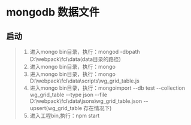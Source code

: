 # mongodb 数据文件

## 启动

> 1. 进入mongo bin目录，执行：mongod -dbpath D:\webpack\fcl\data(data目录的路径)
> 2. 进入mongo bin目录，执行：mongo
> 3. 进入mongo bin目录，执行：mongo D:\webpack\fcl\data\scripts\wg_grid_table.js
> 4. 进入mongo bin目录，执行：mongoimport --db test --collection wg_grid_table --type json --file D:\webpack\fcl\data\jsons\wg_grid_table.json --upsert(wg_grid_table 存在情况下)
> 5. 进入工程bin,执行：npm start